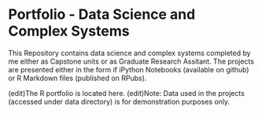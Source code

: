 # Portfolio - Data Science and Complex Systems
This Repository contains data science and complex systems completed by me either as Capstone units or as Graduate Research Assitant. The projects are presented either in the form if iPython Notebooks (available on github) or R Markdown files (published on RPubs).

(edit)The R portfolio is located here.
(edit)Note: Data used in the projects (accessed under data directory) is for demonstration purposes only.
